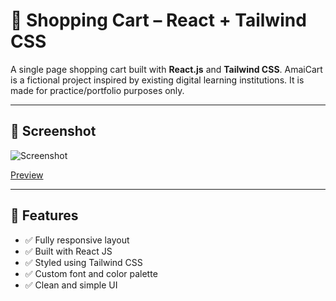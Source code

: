# 📝 Shopping Cart – React + Tailwind CSS

A single page shopping cart built with **React.js** and **Tailwind CSS**. AmaiCart is a fictional project inspired by existing digital learning institutions. It is made for practice/portfolio purposes only.

---

## 📸 Screenshot

![Screenshot](https://i.imgur.com/YaCcPAi.jpeg)

[Preview](https://amaicart-demo.netlify.app)

---

## 🚀 Features

- ✅ Fully responsive layout
- ✅ Built with React JS
- ✅ Styled using Tailwind CSS
- ✅ Custom font and color palette
- ✅ Clean and simple UI
